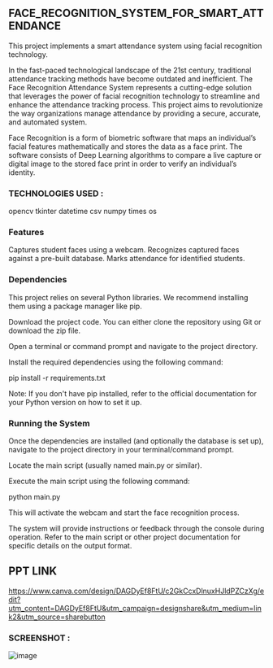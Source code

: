 ## FACE_RECOGNITION_SYSTEM_FOR_SMART_ATTENDANCE
This project implements a smart attendance system using facial recognition technology.

In the fast-paced technological landscape of the 21st century, traditional attendance tracking methods have become outdated and inefficient. The Face Recognition Attendance System represents a cutting-edge solution that leverages the power of facial recognition technology to streamline and enhance the attendance tracking process. This project aims to revolutionize the way organizations manage attendance by providing a secure, accurate, and automated system.

Face Recognition is a form of biometric software that maps an individual’s facial features mathematically and stores the data as a face print. The software consists of Deep Learning algorithms to compare a live capture or digital image to the stored face print in order to verify an individual’s identity.

### TECHNOLOGIES USED :
opencv
tkinter
datetime
csv 
numpy
times
os 

### Features
Captures student faces using a webcam.
Recognizes captured faces against a pre-built database.
Marks attendance for identified students.

### Dependencies
This project relies on several Python libraries. We recommend installing them using a package manager like pip.

Download the project code. You can either clone the repository using Git or download the zip file.

Open a terminal or command prompt and navigate to the project directory.

Install the required dependencies using the following command:

pip install -r requirements.txt

Note: If you don't have pip installed, refer to the official documentation for your Python version on how to set it up.

### Running the System
Once the dependencies are installed (and optionally the database is set up), navigate to the project directory in your terminal/command prompt.

Locate the main script (usually named main.py or similar).

Execute the main script using the following command:

python main.py

This will activate the webcam and start the face recognition process.

The system will provide instructions or feedback through the console during operation. Refer to the main script or other project documentation for specific details on the output format.

## PPT LINK

https://www.canva.com/design/DAGDyEf8FtU/c2GkCcxDlnuxHJldPZCzXg/edit?utm_content=DAGDyEf8FtU&utm_campaign=designshare&utm_medium=link2&utm_source=sharebutton 

### SCREENSHOT :

![image](https://github.com/SoniShubham-21/FACE_RECOGNITION_SYSTEM_FOR_SMART_ATTENDANCE/assets/149899320/3a2058f2-26bd-489b-976c-714397387bfe)
